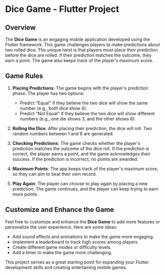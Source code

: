 # Dice Game - Flutter Project

## Overview

The **Dice Game** is an engaging mobile application developed using the Flutter framework. This game challenges players to make predictions about two rolled dice. The unique twist is that players must place their prediction before the dice are rolled. If their prediction matches the outcome, they earn a point. The game also keeps track of the player's maximum score.

## Game Rules

1. **Placing Predictions**: The game begins with the player's prediction phase. The player has two options:
   - Predict "Equal" if they believe the two dice will show the same number (e.g., both dice show 4).
   - Predict "Not Equal" if they believe the two dice will show different numbers (e.g., one die shows 3, and the other shows 6).

2. **Rolling the Dice**: After placing their prediction, the dice will roll. Two random numbers between 1 and 6 are generated.

3. **Checking Predictions**: The game checks whether the player's prediction matches the outcome of the dice roll. If the prediction is correct, the player earns a point, and the game acknowledges their success. If the prediction is incorrect, no points are awarded.

4. **Maximum Points**: The app keeps track of the player's maximum score, so they can aim to beat their own record.

5. **Play Again**: The player can choose to play again by placing a new prediction. The game continues, and the player can keep trying to earn more points.

## Customize and Enhance the Game

Feel free to customize and enhance the **Dice Game** to add more features or personalize the user experience. Here are some ideas:

- Add sound effects and animations to make the game more engaging.
- Implement a leaderboard to track high scores among players.
- Create different game modes or difficulty levels.
- Add a timer to make the game more challenging.

This project serves as a great starting point for expanding your Flutter development skills and creating entertaining mobile games.
